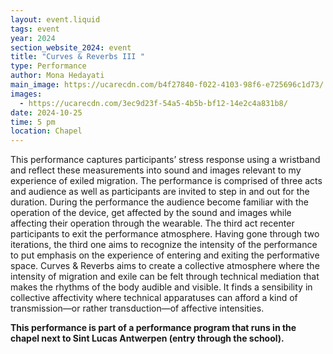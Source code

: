 ```yaml
---
layout: event.liquid
tags: event
year: 2024
section_website_2024: event
title: "Curves & Reverbs III "
type: Performance
author: Mona Hedayati
main_image: https://ucarecdn.com/b4f27840-f022-4103-98f6-e725696c1d73/
images:
  - https://ucarecdn.com/3ec9d23f-54a5-4b5b-bf12-14e2c4a831b8/
date: 2024-10-25
time: 5 pm
location: Chapel
---
```

This performance captures participants’ stress response using a wristband and reflect these measurements into sound and images relevant to my experience of exiled migration. The performance is comprised of three acts and audience as well as participants are invited to step in and out for the duration. During the performance the audience become familiar with the operation of the device, get affected by the sound and images while affecting their operation through the wearable. The third act recenter participants to exit the performance atmosphere. Having gone through two iterations, the third one aims to recognize the intensity of the performance to put emphasis on the experience of entering and exiting the performative space. Curves & Reverbs aims to create a collective atmosphere where the intensity of migration and exile can be felt through technical mediation that makes the rhythms of the body audible and visible. It finds a sensibility in collective affectivity where technical apparatuses can afford a kind of transmission—or rather transduction—of affective intensities.



**This performance is part of a performance program that runs in the chapel next to Sint Lucas Antwerpen (entry through the school).**
